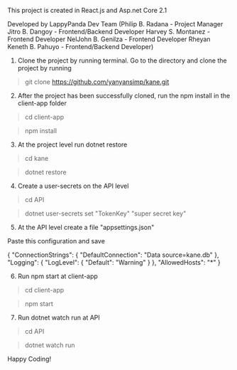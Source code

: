 This project is created in React.js and Asp.net Core 2.1

Developed by LappyPanda Dev Team
(Philip B. Radana - Project Manager
Jitro B. Dangoy - Frontend/Backend Developer
Harvey S. Montanez - Frontend Developer
NelJohn B. Genilza - Frontend Developer
Rheyan Keneth B. Pahuyo - Frontend/Backend Developer)

1. Clone the project by running terminal. Go to the directory and clone the project by running

> git clone https://github.com/yanyansimp/kane.git

2. After the project has been successfully cloned, run the npm install in the client-app folder

> cd client-app

> npm install

3. At the project level run dotnet restore

> cd kane

> dotnet restore

4. Create a user-secrets on the API level

> cd API

> dotnet user-secrets set "TokenKey" "super secret key"

5. At the API level create a file "appsettings.json"

Paste this configuration and save

{
"ConnectionStrings": {
"DefaultConnection": "Data source=kane.db"
},
"Logging": {
"LogLevel": {
"Default": "Warning"
}
},
"AllowedHosts": "\*"
}

6. Run npm start at client-app

> cd client-app

> npm start

7. Run dotnet watch run at API

> cd API

> dotnet watch run

Happy Coding!
